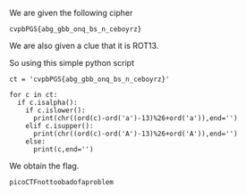 We are given the following cipher

```
cvpbPGS{abg_gbb_onq_bs_n_ceboyrz}
```

We are also given a clue that it is ROT13.

So using this simple python script

```
ct = 'cvpbPGS{abg_gbb_onq_bs_n_ceboyrz}'

for c in ct:
  if c.isalpha():
    if c.islower():
      print(chr((ord(c)-ord('a')-13)%26+ord('a')),end='')
    elif c.isupper():
      print(chr((ord(c)-ord('A')-13)%26+ord('A')),end='')
    else:
      print(c,end='')
```

We obtain the flag.
```
picoCTFnottoobadofaproblem
```
